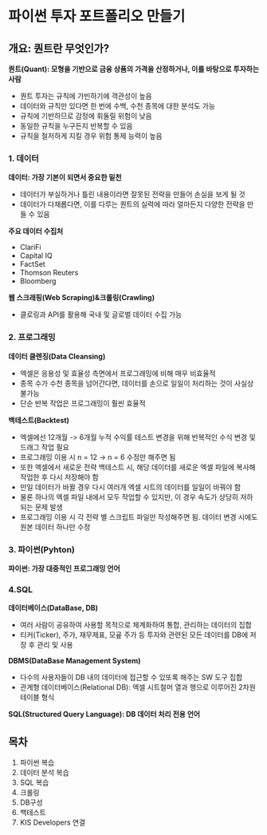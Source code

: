 # 파이썬 투자 포트폴리오 만들기

## 개요: 퀀트란 무엇인가?

**퀀트(Quant): 모형을 기반으로 금융 상품의 가격을 산정하거나, 이를 바탕으로 투자하는 사람**
- 퀀트 투자는 규칙에 가빈하기에 객관성이 높음
- 데이터와 규칙만 있다면 한 번에 수백, 수천 종목에 대한 분석도 가능
- 규칙에 기반하므로 감정에 휘둘릴 위험이 낮음
- 동일한 규칙을 누구든지 반복할 수 있음
- 규칙을 철저하게 지킬 경우 위험 통제 능력이 높음

### 1. 데이터

**데이터: 가장 기본이 되면서 중요한 밑천**
- 데이터가 부실하거나 틀린 내용이라면 잘못된 전략을 만들어 손실을 보게 될 것
- 데이터가 다채롭다면, 이를 다루는 퀀트의 실력에 따라 얼마든지 다양한 전략을 만들 수 있음

**주요 데이터 수집처**
- ClariFi
- Capital IQ
- FactSet
- Thomson Reuters
- Bloomberg

**웹 스크래핑(Web Scraping)&크롤링(Crawling)**
- 클로링과 API를 활용해 국내 및 글로벌 데이터 수집 가능

### 2. 프로그래밍

**데이터 클렌징(Data Cleansing)**
- 엑셀은 응용성 및 효율성 측면에서 프로그래밍에 비해 매우 비효율적
- 종목 수가 수천 종목을 넘어간다면, 데이터를 손으로 일일이 처리하는 것이 사실상 불가능
- 단순 반복 작업은 프로그래밍이 훨씬 효율적

**백테스트(Backtest)**
- 엑셀에선 12개월 -> 6개월 누적 수익률 테스트 변경을 위해 반복적인 수식 변경 및 드래그 작업 필요
- 프로그래밍 이용 시 n = 12 -> n = 6 수정만 해주면 됨
- 또한 엑셀에서 새로운 전략 백테스트 시, 해당 데이터를 새로운 엑셀 파일에 복사해 작업한 후 다시 저장해야 함
- 만일 데이터가 바뀔 경우 다시 여러개 엑셀 시트의 데이터를 일일이 바꿔야 함
- 물론 하나의 엑셀 파일 내에서 모두 작업할 수 있지만, 이 경우 속도가 상당히 저하되는 문제 발생
- 프로그래밍 이용 시 각 전략 별 스크립트 파일만 작성해주면 됨. 데이터 변경 시에도 원본 데이터 하나만 수정

### 3. 파이썬(Pyhton)

**파이썬: 가장 대중적인 프로그래밍 언어**

### 4.SQL

**데이터베이스(DataBase, DB)**
- 여러 사람이 공유하여 사용할 목적으로 체계화하여 통합, 관리하는 데이터의 집합
- 티커(Ticker), 주가, 재무제표, 모굪 주가 등 투자와 관련된 모든 데이터를 DB에 저장 후 관리 및 사용

**DBMS(DataBase Management System)**
- 다수의 사용자들이 DB 내의 데이터에 접근할 수 있또록 해주는 SW 도구 집합
- 관계형 데이터베이스(Relational DB): 엑셀 시트철머 열과 행으로 이루어진 2차원 테이블 형식

**SQL(Structured Query Language): DB 데이터 처리 전용 언어**

## 목차

1. 파이썬 복습
2. 데이터 분석 복습
3. SQL 복습
4. 크롤링
5. DB구성
6. 백테스트
7. KIS Developers 연결
